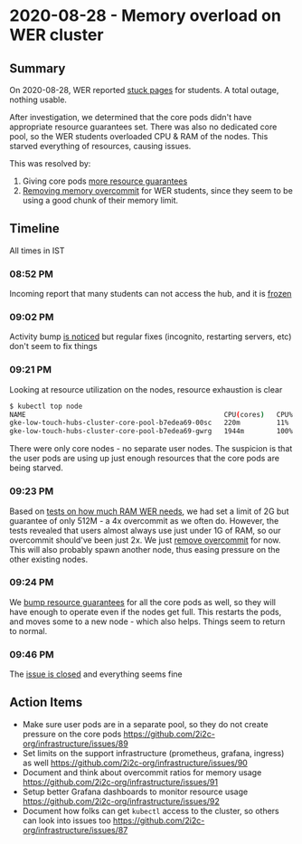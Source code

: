 # 2020-08-28 - Memory overload on WER cluster

## Summary

On 2020-08-28, WER reported [stuck pages](https://github.com/2i2c-org/docs/issues/27) for students. A total outage, nothing usable.

After investigation, we determined that the core pods didn't have appropriate resource guarantees set. There was also no dedicated core pool, so the WER students overloaded CPU & RAM of the nodes. This starved everything of resources, causing issues.

This was resolved by:

1. Giving core pods [more resource guarantees](https://github.com/2i2c-org/infrastructure/commit/88767d85c306784754560dedc1d5ac7abdb8a2a0)
2. [Removing memory overcommit](https://github.com/2i2c-org/infrastructure/pull/88) for WER students, since they seem to be using a good chunk of their memory limit.

## Timeline

All times in IST

### 08:52 PM

Incoming report that many students can not access the hub, and it is [frozen](https://github.com/2i2c-org/docs/issues/27#issue-731543843)

### 09:02 PM

Activity bump [is noticed](https://github.com/2i2c-org/docs/issues/27#issuecomment-718014094) but regular
fixes (incognito, restarting servers, etc) don't seem to fix things

### 09:21 PM

Looking at resource utilization on the nodes, resource exhaustion is clear


```bash
$ kubectl top node                                                                   
NAME                                                 CPU(cores)   CPU%   MEMORY(bytes)   MEMORY%   
gke-low-touch-hubs-cluster-core-pool-b7edea69-00sc   220m         11%    6151Mi          58%       
gke-low-touch-hubs-cluster-core-pool-b7edea69-gwrg   1944m        100%   10432Mi         98%       
```

There were only core nodes - no separate user nodes. The suspicion is that the user pods are using up just enough resources that the core pods are being starved.

### 09:23 PM

Based on [tests on how much RAM WER needs](https://github.com/2i2c-org/docs/issues/15), we had set a limit of 2G but guarantee of only 512M - a 4x overcommit as we often do. However, the tests revealed that users almost always use just under 1G of RAM, so our overcommit should've been just 2x. We just [remove overcommit](https://github.com/2i2c-org/infrastructure/pull/88) for now. This will also probably spawn another node, thus easing pressure on the other existing nodes.

### 09:24 PM

We [bump resource guarantees](https://github.com/2i2c-org/infrastructure/commit/88767d85c306784754560dedc1d5ac7abdb8a2a0) for all the core pods as well, so they will have enough to operate even if the nodes get full. This restarts the pods, and moves some to a new node - which also helps. Things seem to return to normal.

### 09:46 PM

The [issue is closed](https://github.com/2i2c-org/docs/issues/27#issuecomment-718044571) and everything seems fine

## Action Items

- Make sure user pods are in a separate pool, so they do not create pressure on the core pods <https://github.com/2i2c-org/infrastructure/issues/89>
- Set limits on the support infrastructure (prometheus, grafana, ingress) as well <https://github.com/2i2c-org/infrastructure/issues/90>
- Document and think about overcommit ratios for memory usage <https://github.com/2i2c-org/infrastructure/issues/91>
- Setup better Grafana dashboards to monitor resource usage <https://github.com/2i2c-org/infrastructure/issues/92>
- Document how folks can get `kubectl` access to the cluster, so others can look into issues too <https://github.com/2i2c-org/infrastructure/issues/87>
